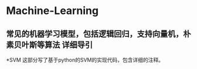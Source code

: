 Machine-Learning
================
常见的机器学习模型，包括逻辑回归，支持向量机，朴素贝叶斯等算法
详细导引
--------
*SVM
这部分写了基于python的SVM的实现代码，包含详细的注释。

